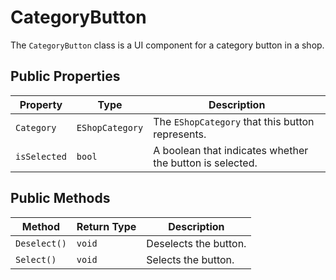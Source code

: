 # CategoryButton

The `CategoryButton` class is a UI component for a category button in a shop.

## Public Properties

| Property    | Type            | Description                                      |
| ----------- | --------------- | ------------------------------------------------ |
| `Category`  | `EShopCategory` | The `EShopCategory` that this button represents. |
| `isSelected`| `bool`          | A boolean that indicates whether the button is selected. |

## Public Methods

| Method     | Return Type | Description                                      |
| ---------- | ----------- | ------------------------------------------------ |
| `Deselect()` | `void`      | Deselects the button.                            |
| `Select()`   | `void`      | Selects the button.                              |
